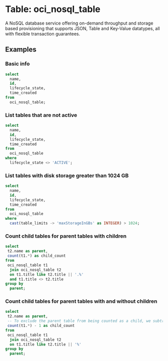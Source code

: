 # Table: oci_nosql_table

A NoSQL database service offering on-demand throughput and storage based provisioning that supports JSON, Table and Key-Value datatypes, all with flexible transaction guarantees.

## Examples

### Basic info

```sql
select
  name,
  id,
  lifecycle_state,
  time_created
from
  oci_nosql_table;
```

### List tables that are not active

```sql
select
  name,
  id,
  lifecycle_state,
  time_created
from
  oci_nosql_table
where
  lifecycle_state <> 'ACTIVE';
```

### List tables with disk storage greater than 1024 GB

```sql
select
  name,
  id,
  lifecycle_state,
  time_created
from
  oci_nosql_table
where
  cast(table_limits -> 'maxStorageInGBs' as INTEGER) > 1024;
```

### Count child tables for parent tables with children

```sql
select
 t2.name as parent,
 count(t1.*) as child_count
from
 oci_nosql_table t1
  join oci_nosql_table t2
  on t1.title like t2.title || '.%'
  and t1.title <> t2.title
group by
  parent;
```

### Count child tables for parent tables with and without children

```sql
select
 t2.name as parent,
 -- To exclude the parent table from being counted as a child, we subtract 1 from the count.
 count(t1.*) - 1 as child_count
from
 oci_nosql_table t1
  join oci_nosql_table t2
  on t1.title like t2.title || '%'
group by
  parent;
```